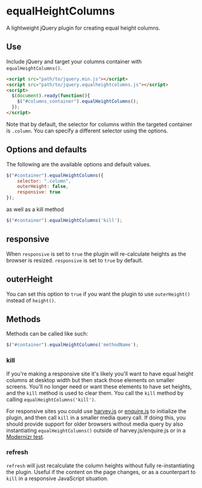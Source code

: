 # equalHeightColumns

A lightweight jQuery plugin for creating equal height columns.

## Use

Include jQuery and target your columns container with `equalHeightColumns()`.

```html
<script src="path/to/jquery.min.js"></script>
<script src="path/to/jquery.equalheightcolumns.js"></script>
<script>
  $(document).ready(function(){
    $("#columns_container").equalHeightColumns();
  });
</script>
```

Note that by default, the selector for columns within the targeted container is `.column`. You can specify a different selector using the options.

## Options and defaults

The following are the available options and default values.

```javascript
$("#container").equalHeightColumns({
	selector: ".column",
	outerHeight: false,
	responsive: true
});
```
as well as a kill method

```javascript
$("#container").equalHeightColumns('kill');
```

## responsive

When `responsive` is set to `true` the plugin will re-calculate heights as the browser is resized. `responsive` is set to `true` by default.

## outerHeight

You can set this option to `true` if you want the plugin to use `outerHeight()` instead of `height()`.

## Methods

Methods can be called like such:

```javascript
$("#container").equalHeightColumns('methodName');
```

### kill

If you're making a responsive site it's likely you'll want to have equal height columns at desktop width but then stack those elements on smaller screens. You'll no longer need or want these elements to have set heights, and the `kill` method is used to clear them. You call the `kill` method by calling `equalHeightColumns('kill')`.


For responsive sites you could use [harvey.js](http://harvesthq.github.io/harvey/) or [enquire.js](http://wicky.nillia.ms/enquire.js/) to initialize the plugin, and then call `kill` in a smaller media query call. If doing this, you should provide support for older browsers without media query by also instantiating `equalHeightColumns()` outside of harvey.js/enquire.js or in a [Modernizr test](http://modernizr.com/docs/#mq).

### refresh

`refresh` will just recalculate the column heights without fully re-instantiating the plugin. Useful if the content on the page changes, or as a counterpart to `kill` in a responsive JavaScript situation.